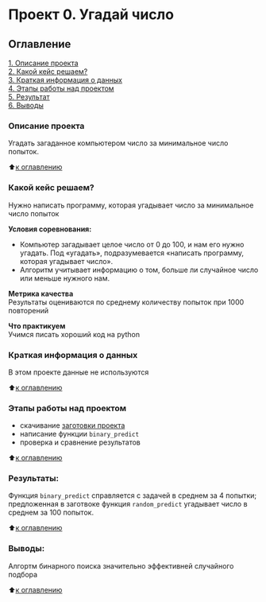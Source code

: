 # Проект 0. Угадай число

## Оглавление  
[1. Описание проекта](README.md#Описание-проекта)  
[2. Какой кейс решаем?](README.md#Какой-кейс-решаем)  
[3. Краткая информация о данных](README.md#Краткая-информация-о-данных)  
[4. Этапы работы над проектом](README.md#Этапы-работы-над-проектом)  
[5. Результат](README.md#Результат)    
[6. Выводы](README.md#Выводы) 

### Описание проекта    
Угадать загаданное компьютером число за минимальное число попыток.

:arrow_up:[к оглавлению](_)


### Какой кейс решаем?    
Нужно написать программу, которая угадывает число за минимальное число попыток

**Условия соревнования:**  
- Компьютер загадывает целое число от 0 до 100, и нам его нужно угадать. Под «угадать», подразумевается «написать программу, которая угадывает число».
- Алгоритм учитывает информацию о том, больше ли случайное число или меньше нужного нам.

**Метрика качества**     
Результаты оцениваются по среднему количеству попыток при 1000 повторений

**Что практикуем**     
Учимся писать хороший код на python


### Краткая информация о данных
В этом проекте данные не используются

:arrow_up:[к оглавлению](README.md#Оглавление)


### Этапы работы над проектом  
- скачивание [заготовки проекта](https://lms.skillfactory.ru/asset-v1:SkillFactory+DST-3.0+28FEB2021+type@asset+block@guess-number-task.zip)
- написание функции `binary_predict`
- проверка и сравнение результатов

:arrow_up:[к оглавлению](README.md#Оглавление)


### Результаты:  
Функция `binary_predict` справляется с задачей в среднем за 4 попытки; предложенная в заготвоке функция `random_predict` угадывает число в среднем за 100 попыток.

:arrow_up:[к оглавлению](README.md#Оглавление)


### Выводы:  
Алгортм бинарного поиска значительно эффективней случайного подбора

:arrow_up:[к оглавлению](README.md#Оглавление)